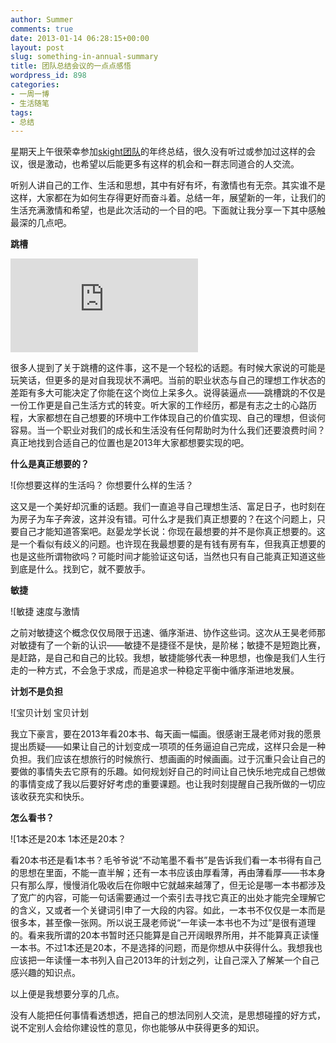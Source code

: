 ```yaml
---
author: Summer
comments: true
date: 2013-01-14 06:28:15+00:00
layout: post
slug: something-in-annual-summary
title: 团队总结会议的一点点感悟
wordpress_id: 898
categories:
- 一周一博
- 生活随笔
tags:
- 总结
---
```


星期天上午很荣幸参加[skight团队](http://www.skight.com/)的年终总结，很久没有听过或参加过这样的会议，很是激动，也希望以后能更多有这样的机会和一群志同道合的人交流。

听别人讲自己的工作、生活和思想，其中有好有坏，有激情也有无奈。其实谁不是这样，大家都在为如何生存得更好而奋斗着。总结一年，展望新的一年，让我们的生活充满激情和希望，也是此次活动的一个目的吧。下面就让我分享一下其中感触最深的几点吧。

**跳槽**

![](http://www.1z1b.com/wp-admin/admin-ajax.php?action=imgedit-preview&_ajax_nonce=aa32966445&postid=904&rand=62371)



很多人提到了关于跳槽的这件事，这不是一个轻松的话题。有时候大家说的可能是玩笑话，但更多的是对自我现状不满吧。当前的职业状态与自己的理想工作状态的差距有多大可能决定了你能在这个岗位上呆多久。说得装逼点——跳槽跳的不仅是一份工作更是自己生活方式的转变。听大家的工作经历，都是有志之士的心路历程，大家都想在自己想要的环境中工作体现自己的价值实现、自己的理想，但谈何容易。当一个职业对我们的成长和生活没有任何帮助时为什么我们还要浪费时间？真正地找到合适自己的位置也是2013年大家都想要实现的吧。

**什么是真正想要的？**

![你想要这样的生活吗？ 你想要什么样的生活？

这又是一个美好却沉重的话题。我们一直追寻自己理想生活、富足日子，也时刻在为房子为车子奔波，这并没有错。可什么才是我们真正想要的？在这个问题上，只要自己才能知道答案吧。赵晏龙学长说：你现在最想要的并不是你真正想要的。这是一个看似有歧义的问题。也许现在我最想要的是有钱有房有车，但我真正想要的也是这些所谓物欲吗？可能时间才能验证这句话，当然也只有自己能真正知道这些到底是什么。找到它，就不要放手。

**敏捷**

![敏捷 速度与激情

之前对敏捷这个概念仅仅局限于迅速、循序渐进、协作这些词。这次从王昊老师那对敏捷有了一个新的认识——敏捷不是捷径不是快，是阶梯；敏捷不是短跑比赛，是赶路，是自己和自己的比较。我想，敏捷能够代表一种思想，也像是我们人生行走的一种方式，不会急于求成，而是追求一种稳定平衡中循序渐进地发展。

**计划不是负担**

![宝贝计划 宝贝计划

我立下豪言，要在2013年看20本书、每天画一幅画。很感谢王晟老师对我的愿景提出质疑——如果让自己的计划变成一项项的任务逼迫自己完成，这样只会是一种负担。我们应该在想旅行的时候旅行、想画画的时候画画。过于沉重只会让自己的要做的事情失去它原有的乐趣。如何规划好自己的时间让自己快乐地完成自己想做的事情变成了我以后要好好考虑的重要课题。也让我时刻提醒自己我所做的一切应该收获充实和快乐。

**怎么看书？**

![1本还是20本 1本还是20本？

看20本书还是看1本书？毛爷爷说“不动笔墨不看书”是告诉我们看一本书得有自己的思想在里面，不能一直半解；还有一本书应该由厚看薄，再由薄看厚——书本身只有那么厚，慢慢消化吸收后在你眼中它就越来越薄了，但无论是哪一本书都涉及了宽广的内容，可能一句话需要通过一个索引去寻找它真正的出处才能完全理解它的含义，又或者一个关键词引申了一大段的内容。如此，一本书不仅仅是一本而是很多本，甚至像一张网。所以说王晟老师说“一年读一本书也不为过”是很有道理的。看来我所谓的20本书暂时还只能算是自己开阔眼界所用，并不能算真正读懂一本书。不过1本还是20本，不是选择的问题，而是你想从中获得什么。我想我也应该把一年读懂一本书列入自己2013年的计划之列，让自己深入了解某一个自己感兴趣的知识点。

以上便是我想要分享的几点。

没有人能把任何事情看透想透，把自己的想法同别人交流，是思想碰撞的好方式，说不定别人会给你建设性的意见，你也能够从中获得更多的知识。
